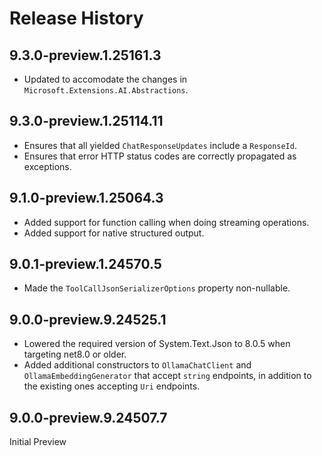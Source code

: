 # Release History

## 9.3.0-preview.1.25161.3

- Updated to accomodate the changes in `Microsoft.Extensions.AI.Abstractions`.

## 9.3.0-preview.1.25114.11

- Ensures that all yielded `ChatResponseUpdates` include a `ResponseId`.
- Ensures that error HTTP status codes are correctly propagated as exceptions.

## 9.1.0-preview.1.25064.3

- Added support for function calling when doing streaming operations.
- Added support for native structured output.

## 9.0.1-preview.1.24570.5

- Made the `ToolCallJsonSerializerOptions` property non-nullable.

## 9.0.0-preview.9.24525.1

- Lowered the required version of System.Text.Json to 8.0.5 when targeting net8.0 or older.
- Added additional constructors to `OllamaChatClient` and `OllamaEmbeddingGenerator` that accept `string` endpoints, in addition to the existing ones accepting `Uri` endpoints.

## 9.0.0-preview.9.24507.7

Initial Preview
